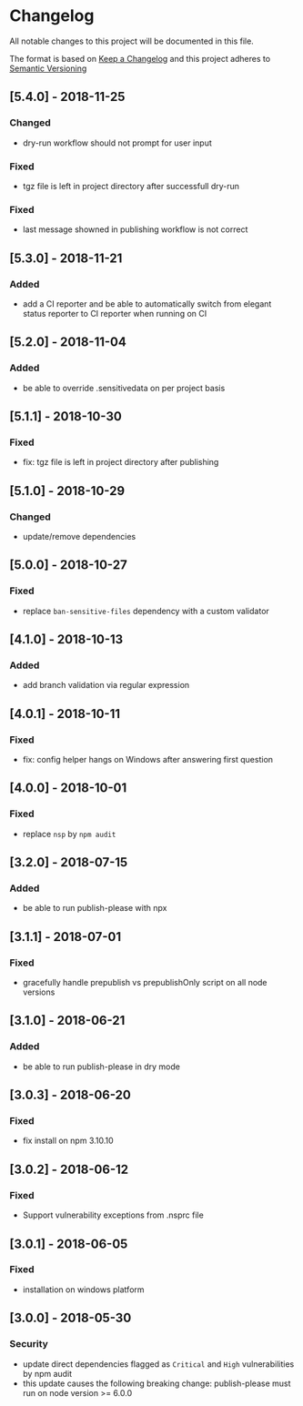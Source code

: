 # Changelog
All notable changes to this project will be documented in this file.

The format is based on [Keep a Changelog](http://keepachangelog.com/en/1.0.0/)
and this project adheres to [Semantic Versioning](http://semver.org/spec/v2.0.0.html)

## [5.4.0] - 2018-11-25
### Changed
- dry-run workflow should not prompt for user input
### Fixed
- tgz file is left in project directory after successfull dry-run 
### Fixed
- last message showned in publishing workflow is not correct 

## [5.3.0] - 2018-11-21
### Added
- add a CI reporter and be able to automatically switch from elegant status reporter to CI reporter when running on CI 

## [5.2.0] - 2018-11-04
### Added
- be able to override .sensitivedata on per project basis

## [5.1.1] - 2018-10-30
### Fixed
- fix: tgz file is left in project directory after publishing 

## [5.1.0] - 2018-10-29
### Changed
- update/remove dependencies 

## [5.0.0] - 2018-10-27
### Fixed
- replace `ban-sensitive-files` dependency with a custom validator 

## [4.1.0] - 2018-10-13
### Added
- add branch validation via regular expression

## [4.0.1] - 2018-10-11
### Fixed
- fix: config helper hangs on Windows after answering first question

## [4.0.0] - 2018-10-01
### Fixed
- replace `nsp` by `npm audit`

## [3.2.0] - 2018-07-15
### Added
- be able to run publish-please with npx

## [3.1.1] - 2018-07-01
### Fixed
- gracefully handle prepublish vs prepublishOnly script on all node versions

## [3.1.0] - 2018-06-21
### Added
- be able to run publish-please in dry mode

## [3.0.3] - 2018-06-20
### Fixed
- fix install on npm 3.10.10

## [3.0.2] - 2018-06-12
### Fixed
- Support vulnerability exceptions from .nsprc file

## [3.0.1] - 2018-06-05
### Fixed
- installation on windows platform

## [3.0.0] - 2018-05-30
### Security
- update direct dependencies flagged as `Critical` and `High` vulnerabilities by npm audit
- this update causes the following breaking change: publish-please must run on node version >= 6.0.0
